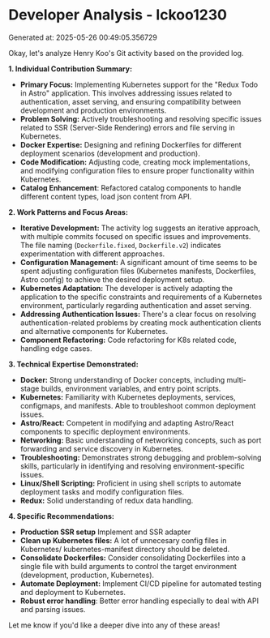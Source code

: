 # Developer Analysis - lckoo1230
Generated at: 2025-05-26 00:49:05.356729

Okay, let's analyze Henry Koo's Git activity based on the provided log.

**1. Individual Contribution Summary:**

*   **Primary Focus:** Implementing Kubernetes support for the "Redux Todo in Astro" application. This involves addressing issues related to authentication, asset serving, and ensuring compatibility between development and production environments.
*   **Problem Solving:** Actively troubleshooting and resolving specific issues related to SSR (Server-Side Rendering) errors and file serving in Kubernetes.
*   **Docker Expertise:** Designing and refining Dockerfiles for different deployment scenarios (development and production).
*   **Code Modification:** Adjusting code, creating mock implementations, and modifying configuration files to ensure proper functionality within Kubernetes.
*   **Catalog Enhancement**: Refactored catalog components to handle different content types, load json content from API.

**2. Work Patterns and Focus Areas:**

*   **Iterative Development:** The activity log suggests an iterative approach, with multiple commits focused on specific issues and improvements. The file naming (`Dockerfile.fixed`, `Dockerfile.v2`) indicates experimentation with different approaches.
*   **Configuration Management:** A significant amount of time seems to be spent adjusting configuration files (Kubernetes manifests, Dockerfiles, Astro config) to achieve the desired deployment setup.
*   **Kubernetes Adaptation:** The developer is actively adapting the application to the specific constraints and requirements of a Kubernetes environment, particularly regarding authentication and asset serving.
*   **Addressing Authentication Issues:** There's a clear focus on resolving authentication-related problems by creating mock authentication clients and alternative components for Kubernetes.
*   **Component Refactoring:** Code refactoring for K8s related code, handling edge cases.

**3. Technical Expertise Demonstrated:**

*   **Docker:** Strong understanding of Docker concepts, including multi-stage builds, environment variables, and entry point scripts.
*   **Kubernetes:** Familiarity with Kubernetes deployments, services, configmaps, and manifests. Able to troubleshoot common deployment issues.
*   **Astro/React:** Competent in modifying and adapting Astro/React components to specific deployment environments.
*   **Networking:** Basic understanding of networking concepts, such as port forwarding and service discovery in Kubernetes.
*   **Troubleshooting:** Demonstrates strong debugging and problem-solving skills, particularly in identifying and resolving environment-specific issues.
*   **Linux/Shell Scripting:** Proficient in using shell scripts to automate deployment tasks and modify configuration files.
*   **Redux:** Solid understanding of redux data handling.

**4. Specific Recommendations:**

*   **Production SSR setup** Implement and SSR adapter
*   **Clean up Kubernetes files:** A lot of unnecesary config files in Kubernetes/ kubernetes-manifest directory should be deleted.
*   **Consolidate Dockerfiles:** Consider consolidating Dockerfiles into a single file with build arguments to control the target environment (development, production, Kubernetes).
*   **Automate Deployment:** Implement CI/CD pipeline for automated testing and deployment to Kubernetes.
*   **Robust error handling**: Better error handling especially to deal with API and parsing issues.

Let me know if you'd like a deeper dive into any of these areas!
